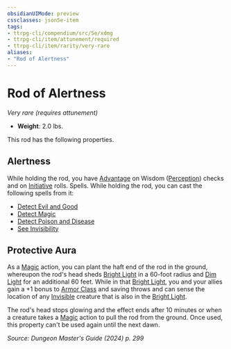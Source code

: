 ```yaml
---
obsidianUIMode: preview
cssclasses: json5e-item
tags:
- ttrpg-cli/compendium/src/5e/xdmg
- ttrpg-cli/item/attunement/required
- ttrpg-cli/item/rarity/very-rare
aliases: 
- "Rod of Alertness"
---
```

# Rod of Alertness
*Very rare (requires attunement)*  


- **Weight**: 2.0 lbs.

This rod has the following properties.

## Alertness

While holding the rod, you have [Advantage](Misc%20Files/CLI/rules/variant-rules/advantage-xphb.md) on Wisdom ([Perception](Misc%20Files/CLI/rules/skills.md#Perception)) checks and on [Initiative](Misc%20Files/CLI/rules/variant-rules/initiative-xphb.md) rolls. Spells. While holding the rod, you can cast the following spells from it:

- [Detect Evil and Good](Misc%20Files/CLI/compendium/spells/detect-evil-and-good-xphb.md)  
- [Detect Magic](Misc%20Files/CLI/compendium/spells/detect-magic-xphb.md)  
- [Detect Poison and Disease](Misc%20Files/CLI/compendium/spells/detect-poison-and-disease-xphb.md)  
- [See Invisibility](Misc%20Files/CLI/compendium/spells/see-invisibility-xphb.md)  

## Protective Aura

As a [Magic](Misc%20Files/CLI/rules/actions.md#Magic) action, you can plant the haft end of the rod in the ground, whereupon the rod's head sheds [Bright Light](Misc%20Files/CLI/rules/variant-rules/bright-light-xphb.md) in a 60-foot radius and [Dim Light](Misc%20Files/CLI/rules/variant-rules/dim-light-xphb.md) for an additional 60 feet. While in that [Bright Light](Misc%20Files/CLI/rules/variant-rules/bright-light-xphb.md), you and your allies gain a +1 bonus to [Armor Class](Misc%20Files/CLI/rules/variant-rules/armor-class-xphb.md) and saving throws and can sense the location of any [Invisible](Misc%20Files/CLI/rules/conditions.md#Invisible) creature that is also in the [Bright Light](Misc%20Files/CLI/rules/variant-rules/bright-light-xphb.md).

The rod's head stops glowing and the effect ends after 10 minutes or when a creature takes a [Magic](Misc%20Files/CLI/rules/actions.md#Magic) action to pull the rod from the ground. Once used, this property can't be used again until the next dawn.

*Source: Dungeon Master's Guide (2024) p. 299*
